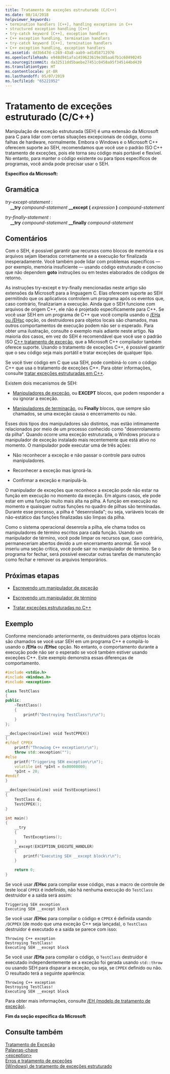 ```yaml
---
title: Tratamento de exceções estruturado (C/C++)
ms.date: 08/14/2018
helpviewer_keywords:
- termination handlers [C++], handling exceptions in C++
- structured exception handling [C++]
- try-catch keyword [C++], exception handlers
- C++ exception handling, termination handlers
- try-catch keyword [C++], termination handlers
- C++ exception handling, exception handlers
ms.assetid: dd3b647d-c269-43a8-aab9-ad1458712976
ms.openlocfilehash: e948d941afa1459623619e385aa67b1c60490245
ms.sourcegitcommit: da32511dd5baebe27451c0458a95f345144bd439
ms.translationtype: HT
ms.contentlocale: pt-BR
ms.lasthandoff: 05/07/2019
ms.locfileid: "65221952"
---
```

# <a name="structured-exception-handling-cc"></a>Tratamento de exceções estruturado (C/C++)

Manipulação de exceção estruturada (SEH) é uma extensão da Microsoft para C para lidar com certas situações excepcionais de código, como falhas de hardware, normalmente. Embora o Windows e o Microsoft C++ oferecem suporte ao SEH, recomendamos que você use o padrão ISO C++ tratamento de exceções, pois ele torna seu código mais portável e flexível. No entanto, para manter o código existente ou para tipos específicos de programas, você ainda pode precisar usar o SEH.

**Específico da Microsoft:**

## <a name="grammar"></a>Gramática

*try-except-statement* :<br/>
&nbsp;&nbsp;&nbsp;&nbsp;**__try** *compound-statement* **__except** **(** *expression* **)** *compound-statement*

*try-finally-statement* :<br/>
&nbsp;&nbsp;&nbsp;&nbsp;**__try** *compound-statement* **__finally** *compound-statement*

## <a name="remarks"></a>Comentários

Com o SEH, é possível garantir que recursos como blocos de memória e os arquivos sejam liberados corretamente se a execução for finalizada inesperadamente. Você também pode lidar com problemas específicos — por exemplo, memória insuficiente — usando código estruturado e conciso que não dependem **goto** instruções ou em testes elaborados de códigos de retorno.

As instruções try-except e try-finally mencionadas neste artigo são extensões da Microsoft para a linguagem C. Elas oferecem suporte ao SEH permitindo que os aplicativos controlem um programa após os eventos que, caso contrário, finalizariam a execução. Ainda que o SEH funcione com arquivos de origem C++, ele não é projetado especificamente para C++. Se você usar SEH em um programa de C++ que você compila usando o [/EHa ou /EHsc](../build/reference/eh-exception-handling-model.md) opção, os destruidores para objetos locais são chamados, mas outros comportamentos de execução podem não ser o esperado. Para obter uma ilustração, consulte o exemplo mais adiante neste artigo. Na maioria dos casos, em vez do SEH é recomendável que você use o padrão ISO [ C++ tratamento de exceção](../cpp/try-throw-and-catch-statements-cpp.md), que a Microsoft C++ compilador também oferece suporte. Usando o tratamento de exceções C++, é possível garantir que o seu código seja mais portátil e tratar exceções de qualquer tipo.

Se você tiver código em C que usa SEH, pode combiná-lo com o código C++ que usa o tratamento de exceções C++. Para obter informações, consulte [tratar exceções estruturadas em C++](../cpp/exception-handling-differences.md).

Existem dois mecanismos de SEH:

- [Manipuladores de exceção](../cpp/writing-an-exception-handler.md), ou **EXCEPT** blocos, que podem responder a ou ignorar a exceção.

- [Manipuladores de terminação](../cpp/writing-a-termination-handler.md), ou **Finally** blocos, que sempre são chamados, se uma exceção causa o encerramento ou não.

Esses dois tipos dos manipuladores são distintos, mas estão intimamente relacionados por meio de um processo conhecido como "desenrolamento da pilha". Quando ocorre uma exceção estruturada, o Windows procura o manipulador de exceção instalado mais recentemente que está ativo no momento. O manipulador pode executar uma de três ações:

- Não reconhecer a exceção e não passar o controle para outros manipuladores.

- Reconhecer a exceção mas ignorá-la.

- Confirmar a exceção e manipulá-la.

O manipulador de exceções que reconhece a exceção pode não estar na função em execução no momento da exceção. Em alguns casos, ele pode estar em uma função muito mais alta na pilha. A função em execução no momento e quaisquer outras funções no quadro de pilhas são terminadas. Durante esse processo, a pilha é "desenrolada"; ou seja, variáveis locais de não-estático das funções finalizadas são limpas da pilha.

Como o sistema operacional desenrola a pilha, ele chama todos os manipuladores de término escritos para cada função. Usando um manipulador de término, você pode limpar os recursos que, caso contrário, permaneceriam abertos devido a um encerramento anormal. Se você inseriu uma seção crítica, você pode sair no manipulador de término. Se o programa for fechar, será possível executar outras tarefas de manutenção como fechar e remover os arquivos temporários.

## <a name="next-steps"></a>Próximas etapas

- [Escrevendo um manipulador de exceção](../cpp/writing-an-exception-handler.md)

- [Escrevendo um manipulador de término](../cpp/writing-a-termination-handler.md)

- [Tratar exceções estruturadas no C++](../cpp/exception-handling-differences.md)

## <a name="example"></a>Exemplo

Conforme mencionado anteriormente, os destruidores para objetos locais são chamados se você usar SEH em um programa C++ e compilá-lo usando o **/EHa** ou **/EHsc** opção. No entanto, o comportamento durante a execução pode não ser o esperado se você também estiver usando exceções C++. Este exemplo demonstra essas diferenças de comportamento.

```cpp
#include <stdio.h>
#include <Windows.h>
#include <exception>

class TestClass
{
public:
    ~TestClass()
    {
        printf("Destroying TestClass!\r\n");
    }
};

__declspec(noinline) void TestCPPEX()
{
#ifdef CPPEX
    printf("Throwing C++ exception\r\n");
    throw std::exception("");
#else
    printf("Triggering SEH exception\r\n");
    volatile int *pInt = 0x00000000;
    *pInt = 20;
#endif
}

__declspec(noinline) void TestExceptions()
{
    TestClass d;
    TestCPPEX();
}

int main()
{
    __try
    {
        TestExceptions();
    }
    __except(EXCEPTION_EXECUTE_HANDLER)
    {
        printf("Executing SEH __except block\r\n");
    }

    return 0;
}
```

Se você usar **/EHsc** para compilar esse código, mas a macro de controle de teste local `CPPEX` é indefinido, não há nenhuma execução do `TestClass` destruidor e a saída será assim:

```Output
Triggering SEH exception
Executing SEH __except block
```

Se você usar **/EHsc** para compilar o código e `CPPEX` é definida usando `/DCPPEX` (de modo que uma exceção C++ seja lançada), o `TestClass` destruidor é executado e a saída se parece com isso:

```Output
Throwing C++ exception
Destroying TestClass!
Executing SEH __except block
```

Se você usar **/EHa** para compilar o código, o `TestClass` destruidor é executado independentemente se a exceção foi gerada usando `std::throw` ou usando SEH para disparar a exceção, ou seja, se `CPPEX` definido ou não. O resultado terá a seguinte aparência:

```Output
Throwing C++ exception
Destroying TestClass!
Executing SEH __except block
```

Para obter mais informações, consulte [/EH (modelo de tratamento de exceção)](../build/reference/eh-exception-handling-model.md).

**Fim da seção específica da Microsoft**

## <a name="see-also"></a>Consulte também

[Tratamento de Exceção](../cpp/exception-handling-in-visual-cpp.md)<br/>
[Palavras-chave](../cpp/keywords-cpp.md)<br/>
[\<exception>](../standard-library/exception.md)<br/>
[Erros e tratamento de exceções](../cpp/errors-and-exception-handling-modern-cpp.md)<br/>
[(Windows) de tratamento de exceções estruturado](https://msdn.microsoft.com/library/windows/desktop/ms680657.aspx)
